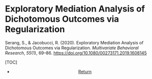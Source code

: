 # Exploratory Mediation Analysis of Dichotomous Outcomes via Regularization 

Serang, S., & Jacobucci, R. (2020). Exploratory Mediation Analysis of Dichotomous Outcomes via Regularization. *Multivariate Behavioral Research*, *55*(1), 69–86. <https://doi.org/10.1080/00273171.2019.1608145>

[TOC]















<center>
<ul class="actions">
<li><a href="https://www.lijinzhang.xyz/blog_200520_summary.html" class="button">Return</a></li>
</ul>			
</center>